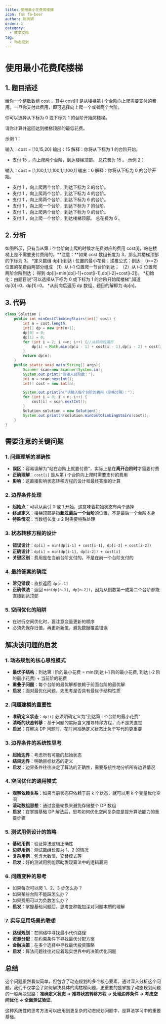 ```yaml
---
title: 使用最小花费爬楼梯
icon: fas fa-beer
author: 陈昕妍
order: 1
category:
  - 教学文档
tag:
  - 动态规划
---
```


# 使用最小花费爬楼梯

## 1. 题目描述

给你一个整数数组 cost ，其中 cost[i] 是从楼梯第 i 个台阶向上爬需要支付的费用。一旦你支付此费用，即可选择向上爬一个或者两个台阶。

你可以选择从下标为 0 或下标为 1 的台阶开始爬楼梯。

请你计算并返回达到楼梯顶部的最低花费。

示例 1：

输入：cost = [10,15,20]
输出：15
解释：你将从下标为 1 的台阶开始。

- 支付 15 ，向上爬两个台阶，到达楼梯顶部。
  总花费为 15 。
  示例 2：

输入：cost = [1,100,1,1,1,100,1,1,100,1]
输出：6
解释：你将从下标为 0 的台阶开始。

- 支付 1 ，向上爬两个台阶，到达下标为 2 的台阶。
- 支付 1 ，向上爬两个台阶，到达下标为 4 的台阶。
- 支付 1 ，向上爬两个台阶，到达下标为 6 的台阶。
- 支付 1 ，向上爬一个台阶，到达下标为 7 的台阶。
- 支付 1 ，向上爬两个台阶，到达下标为 9 的台阶。
- 支付 1 ，向上爬一个台阶，到达楼梯顶部。
  总花费为 6 。

## 2. 分析

如图所示，只有当从第 i 个台阶向上爬的时候才花费对应的费用 cost[i]，站在楼梯上是不需要支付费用的。**注意：**如果 cost 数组长度为 3，那么其楼梯顶部的下标为 3。
*定义数组 dp[i]:到达 i 位置的最小花费；递推公式：到达 i（i>=2)位置的花费由两部分组成
（1）从 i-1 位置爬一节台阶到达；
（2）从 i-2 位置爬两阶台阶到达；
得到 dp[i]=min(dp[i-1]+cost[i-1],dp[i-2]+cost[i-2])。
*初始化：由题目说"可以选择从下标为 0 或下标为 1 的台阶开始爬楼梯",知道 dp[0]=0，dp[1]=0。 \*从前向后遍历 dp 数组，题目的解即为 dp[n]。

## 3. 代码

```java
class Solution {
    public int minCostClimbingStairs(int[] cost) {
        int n = cost.length;
        int[] dp = new int[n+1];
        dp[0] = 0;
        dp[1] = 0;
        for (int i = 2; i <=n; i++) {//从前向后遍历
            dp[i] = Math.min(dp[i - 1] + cost[i - 1],dp[i - 2] + cost[i - 2]);//递推公式
        }
        return dp[n];
    }
    public static void main(String[] args){
        Scanner scan=new Scanner(System.in);
        System.out.print("请输入台阶数：");
        int n = scan.nextInt();
        int[] cost = new int[n];

        System.out.println("请输入每个台阶的费用（空格分隔）：");
        for (int i = 0; i < n; i++) {
            cost[i] = scan.nextInt();
        }
        Solution solution = new Solution();
        System.out.println(solution.minCostClimbingStairs(cost));
    }
}


```

## 需要注意的关键问题

### 1. **问题理解的准确性**
- **误区**：容易误解为"站在台阶上就要付费"，实际上是在**离开台阶时**才需要付费
- **正确理解**：`cost[i]` 是从第 i 个台阶向上爬时需要支付的费用
- **影响**：这直接影响状态转移方程的设计和最终答案的计算

### 2. **边界条件处理**
- **起始点**：可以从索引 0 或 1 开始，这意味着初始状态有两个选择
- **终点定义**：楼梯顶部是指**超过最后一个台阶**的位置，不是最后一个台阶本身
- **特殊情况**：当数组长度 ≤ 2 时需要特殊处理

### 3. **状态转移方程的设计**
- **错误设计**：`dp[i] = min(dp[i-1] + cost[i-1], dp[i-2] + cost[i-2])`
- **正确设计**：`dp[i] = min(dp[i-1], dp[i-2]) + cost[i]`
- **关键区别**：费用是在当前台阶支付的，不是在前一个台阶支付的

### 4. **最终答案的确定**
- **常见错误**：直接返回 `dp[n-1]`
- **正确做法**：返回 `min(dp[n-1], dp[n-2])`，因为从倒数第一或第二个台阶都能直接到达顶部

### 5. **空间优化的陷阱**
- 在进行空间优化时，要注意变量更新的顺序
- 必须先保存旧值，再更新新值，避免数据覆盖错误

## 解决该问题的启发

### 1. **动态规划的核心思维模式**
- **最优子结构**：到达第 i 阶的最小花费 = min(到达 i-1 阶的最小花费, 到达 i-2 阶的最小花费) + 当前阶的花费
- **重叠子问题**：每个台阶的最优解都依赖于前面台阶的最优解
- **启发**：面对最优化问题，先思考是否具有最优子结构性质

### 2. **问题建模的重要性**
- **准确定义状态**：`dp[i]` 必须明确定义为"到达第 i 个台阶的最小花费"
- **清晰的状态转移**：基于问题的实际含义推导转移方程，而不是凭直觉
- **启发**：在解决 DP 问题时，花时间准确定义状态比急于写代码更重要

### 3. **边界条件的系统性思考**
- **起始边界**：考虑所有可能的起始状态
- **结束边界**：明确目标状态的定义
- **启发**：边界条件往往决定了算法的正确性，需要系统性地分析所有边界情况

### 4. **空间优化的通用模式**
- **观察依赖关系**：如果当前状态只依赖于前 k 个状态，就可以用 k 个变量优化空间
- **滚动数组思想**：通过变量轮换来避免存储整个 DP 数组
- **启发**：在掌握基础 DP 解法后，思考如何优化空间复杂度是提升算法能力的重要步骤

### 5. **测试用例设计的策略**
- **基础用例**：验证算法逻辑正确性
- **边界用例**：测试数组长度为 1、2 的情况
- **复杂用例**：包含大数值、交替模式等
- **启发**：好的测试用例能帮助发现算法中的逻辑漏洞

### 6. **问题变种的思考**
- 如果每次可以爬 1、2、3 步怎么办？
- 如果某些台阶不能踩怎么办？
- 如果费用可以为负数怎么办？
- **启发**：掌握基础问题后，思考变种能加深对问题本质的理解

### 7. **实际应用场景的联想**
- **路径规划**：在网格中寻找最小代价路径
- **资源分配**：在约束条件下寻找最优分配方案
- **金融决策**：在多个选择中寻找最优投资策略
- **启发**：算法问题往往对应着现实世界中的决策优化问题

## 总结

这个问题虽然看似简单，但包含了动态规划的多个核心要素。通过深入分析这个问题，我们不仅学会了如何解决具体的爬楼梯问题，更重要的是掌握了动态规划问题的一般解决思路：**准确定义状态 → 推导状态转移方程 → 处理边界条件 → 考虑空间优化 → 全面测试验证**。

这种系统性的思考方法可以应用到更复杂的动态规划问题中，是算法学习中的重要基础。

